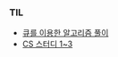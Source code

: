 
<h3> TIL</h3>
<ul>
	<li> <a href="https://github.com/southoftheriver/TIL/tree/master/Book/%ED%8C%8C%EC%9D%B4%EC%8D%AC%EC%95%8C%EA%B3%A0%EB%A6%AC%EC%A6%98%EC%9D%B8%ED%84%B0%EB%B7%B0/9.%EC%8A%A4%ED%83%9D%2C%ED%81%90">큐를 이용한 알고리즘 풀이</a></li>
	<li> <a href="https://github.com/hh99-CSstudy/1day1logIT/blob/main/1%EB%B2%88~3%EB%B2%88.md"> CS 스터디 1~3</a</li>
</ul>

